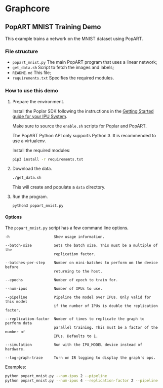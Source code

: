 <!-- Copyright (c) 2019 Graphcore Ltd. All rights reserved. -->
# Graphcore

## PopART MNIST Training Demo

This example trains a network on the MNIST dataset using PopART.

### File structure

- `popart_mnist.py` The main PopART program that uses a linear network;
- `get_data.sh` Script to fetch the images and labels;
- `README.md` This file;
- `requirements.txt` Specifies the required modules.

### How to use this demo

1. Prepare the environment.

   Install the Poplar SDK following the instructions in the [Getting Started
   guide for your IPU System](https://docs.graphcore.ai/en/latest/getting-started.html).

   Make sure to source the `enable.sh` scripts for Poplar and PopART.

   The PopART Python API only supports Python 3. It is recommended to use a
   virtualenv.

   Install the required modules:

    ```bash
    pip3 install -r requirements.txt
    ```

2. Download the data.

    ```bash
    ./get_data.sh
    ```

   This will create and populate a `data` directory.

3. Run the program.

    ```bash
    python3 popart_mnist.py
    ```

#### Options

The `popart_mnist.py` script has a few command line options.

```text
-h                    Show usage information.

--batch-size          Sets the batch size. This must be a multiple of the
                      replication factor.

--batches-per-step    Number on mini-batches to perform on the device before
                      returning to the host.

--epochs              Number of epoch to train for.

--num-ipus            Number of IPUs to use.

--pipeline            Pipeline the model over IPUs. Only valid for this model
                      if the number of IPUs is double the replication factor.

--replication-factor  Number of times to replicate the graph to perform data
                      parallel training. This must be a factor of the number of
                      IPUs. Defaults to 1.

--simulation          Run with the IPU_MODEL device instead of hardware.

--log-graph-trace     Turn on IR logging to display the graph's ops.
```

Examples:

```bash
python popart_mnist.py --num-ipus 2 --pipeline
python popart_mnist.py --num-ipus 4 --replication-factor 2 --pipeline
```

